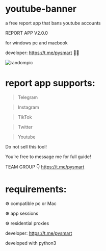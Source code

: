 # youtube-banner
a free report app that bans youtube accounts

REPORT APP V2.0.0

for windows pc and macbook 

developer: https://t.me/pysmart 👨‍💻

![randompic](https://github.com/user-attachments/assets/944827ce-c5ee-477c-83d9-b2cf9c22535b)

# report app supports:

> Telegram

> Instagram 

> TikTok 

> Twitter 

> Youtube
 
Do not sell this tool!

You’re free to message me for full guide! 

TEAM GROUP 👇
https://t.me/pysmart

# requirements:

⚙️ compatible pc or Mac

⚙️ app sessions 

⚙️ residential proxies

developer: https://t.me/pysmart

developed with python3



